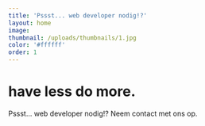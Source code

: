 ```yaml
---
title: 'Pssst... web developer nodig!?'
layout: home
image:
thumbnail: /uploads/thumbnails/1.jpg
color: '#ffffff'
order: 1
---
```



# have less do more.

Pssst... web developer nodig!? Neem contact met ons op.

